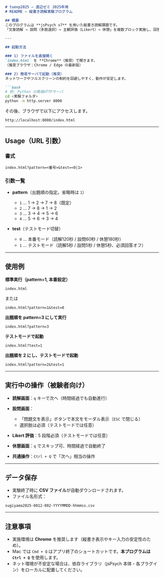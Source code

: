 ````markdown
# tuexp2025 — 渡辺ゼミ 2025年用  
# README — 縦書き読解実験プログラム

## 概要
このプログラムは **jsPsych v7** を用いた縦書き読解課題です。  
「文章読解 → 設問（多肢選択）→ 主観評価（Likert）→ 休憩」を複数ブロック実施し、回答データを **CSV** で保存します。

---

## 起動方法

### 1) ファイルを直接開く
`index.html` を **Chrome**（推奨）で開きます。  
（推奨ブラウザ：Chrome / Edge の最新版）

### 2) 簡易サーバで起動（推奨）
ネットワークやフルスクリーンの制約を回避しやすく、動作が安定します。

```bash
# 例: Python の簡易HTTPサーバ
cd <実験フォルダ>
python -m http.server 8000
````

その後、ブラウザで以下にアクセスします。

```
http://localhost:8000/index.html
```

---

## Usage（URL 引数）

### 書式

```
index.html?pattern=<番号>&test=<0|1>
```

### 引数一覧

* **pattern**（出題順の指定。省略時は `1`）

  * `1` … 1 → 2 → 7 → 8（既定）
  * `2` … 7 → 8 → 1 → 2
  * `3` … 3 → 4 → 5 → 6
  * `4` … 5 → 6 → 3 → 4

* **test**（テストモード切替）

  * `0` … 本番モード（読解120秒 / 設問60秒 / 休憩180秒）
  * `1` … テストモード（読解5秒 / 設問5秒 / 休憩5秒、必須回答オフ）

---

## 使用例

**標準実行（pattern=1, 本番設定）**

```
index.html
```

または

```
index.html?pattern=1&test=0
```

**出題順を pattern=3 にして実行**

```
index.html?pattern=3
```

**テストモードで起動**

```
index.html?test=1
```

**出題順を 2 にし、テストモードで起動**

```
index.html?pattern=2&test=1
```

---

## 実行中の操作（被験者向け）

* **読解画面**：`q` キーで次へ（時間経過でも自動進行）
* **設問画面**：

  * 「問題文を表示」ボタンで本文をモーダル表示（`ESC` で閉じる）
  * 選択肢は必須（テストモードでは任意）
* **Likert 評価**：5 段階必須（テストモードでは任意）
* **休憩画面**：`q` でスキップ可、時間経過で自動終了
* **共通操作**：`Ctrl + Q` で「次へ」相当の操作

---

## データ保存

* 実験終了時に **CSV ファイル**が自動ダウンロードされます。
* ファイル名形式：

```
sugiyama2025-0812-002-YYYYMMDD-hhmmss.csv
```

---

## 注意事項

* 実施環境は **Chrome** を推奨します（縦書き表示やキー入力の安定性のため）。
* Mac では `Cmd + Q` はアプリ終了のショートカットです。**本プログラムは `Ctrl + Q`** を使用します。
* ネット環境が不安定な場合は、依存ライブラリ（jsPsych 本体・各プラグイン）をローカルに配置してください。

```
```

